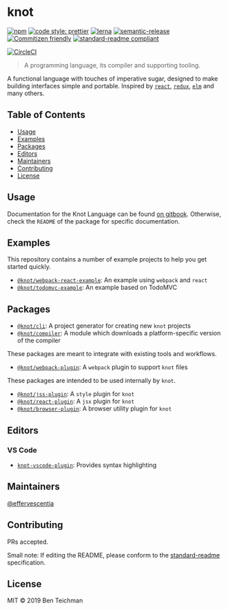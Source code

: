 # knot

[![npm](https://img.shields.io/npm/v/@knot/cli?style=flat-square)](http://npm.im/@knot/cli)
[![code style: prettier](https://img.shields.io/badge/code_style-prettier-ff69b4.svg?style=flat-square)](https://github.com/prettier/prettier)
[![lerna](https://img.shields.io/badge/maintained%20with-lerna-cc00ff.svg?style=flat-square)](https://lerna.js.org/)
[![semantic-release](https://img.shields.io/badge/%20%20%F0%9F%93%A6%F0%9F%9A%80-semantic--release-e10079.svg?style=flat-square)](https://github.com/semantic-release/semantic-release)
[![Commitizen friendly](https://img.shields.io/badge/commitizen-friendly-brightgreen.svg?style=flat-square)](http://commitizen.github.io/cz-cli/)
[![standard-readme compliant](https://img.shields.io/badge/standard--readme-OK-green.svg?style=flat-square)](https://github.com/RichardLitt/standard-readme)

[![CircleCI](https://img.shields.io/circleci/build/gh/effervescentia/knot?style=flat-square&token=c6d265c2c3ae9fea01043c75299974616b6498b0)](https://circleci.com/gh/effervescentia/knot)

> A programming language, its compiler and supporting tooling.

A functional language with touches of imperative sugar, designed to make building interfaces simple and portable.
Inspired by [`react`](https://reactjs.org), [`redux`](https://redux.js.org), [`elm`](https://elm-lang.org) and many others.

## Table of Contents

- [Usage](#usage)
- [Examples](#examples)
- [Packages](#packages)
- [Editors](#editors)
- [Maintainers](#maintainers)
- [Contributing](#contributing)
- [License](#license)

## Usage

Documentation for the Knot Language can be found [on gitbook](https://knot.gitbook.io/language).
Otherwise, check the `README` of the package for specific documentation.

## Examples

This repository contains a number of example projects to help you get started quickly.

- [`@knot/webpack-react-example`](https://github.com/effervescentia/knot/tree/master/examples/webpack-react): An example using `webpack` and `react`
- [`@knot/todomvc-example`](https://github.com/effervescentia/knot/tree/master/examples/todomvc): An example based on TodoMVC

## Packages

- [`@knot/cli`](http://npm.im/@knot/cli): A project generator for creating new `knot` projects
- [`@knot/compiler`](http://npm.im/@knot/compiler): A module which downloads a platform-specific version of the compiler

These packages are meant to integrate with existing tools and workflows.

- [`@knot/webpack-plugin`](http://npm.im/@knot/webpack-plugin): A `webpack` plugin to support `knot` files

These packages are intended to be used internally by `knot`.

- [`@knot/jss-plugin`](http://npm.im/@knot/jss-plugin): A `style` plugin for `knot`
- [`@knot/react-plugin`](http://npm.im/@knot/react-plugin): A `jsx` plugin for `knot`
- [`@knot/browser-plugin`](http://npm.im/@knot/browser-plugin): A browser utility plugin for `knot`

## Editors

### VS Code

- [`knot-vscode-plugin`](https://marketplace.visualstudio.com/items?itemName=knot-lang.knot-vscode-plugin): Provides syntax highlighting

## Maintainers

[@effervescentia](https://github.com/effervescentia)

## Contributing

PRs accepted.

Small note: If editing the README, please conform to the [standard-readme](https://github.com/RichardLitt/standard-readme) specification.

## License

MIT © 2019 Ben Teichman
